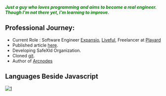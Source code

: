 <p><b><i><font color="green">Just a guy who loves programming and aims to become a real engineer. Though I'm not there yet, I'm learning to improve.</font></i></b></p>

## Professional Journey:
-  Current Role : Software Engineer [Expansio](https://expansio.pl), [Liveful](https://liveful.co), Freelancer at [Playard](https://www.playard.id)
-  Published article [here](https://expans.io/2022/11/04/react-native-and-python-run-python-script-on-the-frontend-side/).
-  Developing SafeXId Organization.
-  Cloned [git](https://github.com/arwys).
-  Author of [Arcnodes](https://www.npmjs.com/package/arc-nodes) 

## Languages Beside Javascript
[![1](https://github-readme-stats.vercel.app/api/top-langs?username=arwysyah&hide=html,scss,stylus,blade,objective-c,jupyter%20notebook,css,shell,csharp,javascript,batchfile,c%23,ruby,cmake,starlark,dockerfile&theme=blue-green&show_icons=true)](https://github.com/arwysyah)

